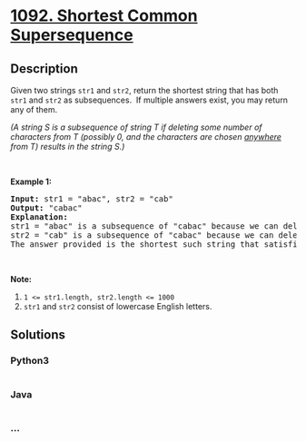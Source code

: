 # [1092. Shortest Common Supersequence](https://leetcode.com/problems/shortest-common-supersequence)



## Description

<p>Given two strings <code>str1</code> and <code>str2</code>,&nbsp;return the shortest string that has both <code>str1</code>&nbsp;and <code>str2</code>&nbsp;as subsequences.&nbsp;&nbsp;If multiple answers exist, you may return any of them.</p>

<p><em>(A string S is a subsequence of string T if deleting some number of characters from T (possibly 0, and the characters are chosen <u>anywhere</u> from T) results in the string S.)</em></p>

<p>&nbsp;</p>

<p><strong>Example 1:</strong></p>

<pre>
<strong>Input: </strong>str1 = <span id="example-input-1-1">&quot;abac&quot;</span>, str2 = <span id="example-input-1-2">&quot;cab&quot;</span>
<strong>Output: </strong><span id="example-output-1">&quot;cabac&quot;</span>
<strong>Explanation: </strong>
str1 = &quot;abac&quot; is a subsequence of &quot;cabac&quot; because we can delete the first &quot;c&quot;.
str2 = &quot;cab&quot; is a subsequence of &quot;cabac&quot; because we can delete the last &quot;ac&quot;.
The answer provided is the shortest such string that satisfies these properties.
</pre>

<p>&nbsp;</p>

<p><strong>Note:</strong></p>

<ol>
	<li><code>1 &lt;= str1.length, str2.length &lt;= 1000</code></li>
	<li><code>str1</code> and <code>str2</code> consist of lowercase English letters.</li>
</ol>


## Solutions

<!-- tabs:start -->

### **Python3**

```python

```

### **Java**

```java

```

### **...**

```

```

<!-- tabs:end -->
